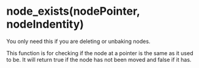 # node_exists(nodePointer, nodeIndentity)

You only need this if you are deleting or unbaking nodes.

This function is for checking if the node at a pointer is the same as it used to be. It will return true if the node has not been moved and false if it has.